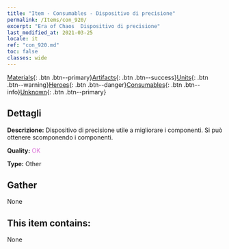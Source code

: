 ```yaml
---
title: "Item - Consumables - Dispositivo di precisione"
permalink: /Items/con_920/
excerpt: "Era of Chaos  Dispositivo di precisione"
last_modified_at: 2021-03-25
locale: it
ref: "con_920.md"
toc: false
classes: wide
---
```

 [Materials](/it/Items/){: .btn .btn--primary}[Artifacts](/it/Items/Artifacts/){: .btn .btn--success}[Units](/it/Items/Units/){: .btn .btn--warning}[Heroes](/it/Items/Heroes/){: .btn .btn--danger}[Consumables](/it/Items/Consumables/){: .btn .btn--info}[Unknown](/it/Items/Unknown/){: .btn .btn--primary}

## Dettagli
 **Descrizione:** Dispositivo di precisione utile a migliorare i componenti. Si può ottenere scomponendo i componenti.

 **Quality:** <span style="color: #DA70D6">OK</span>

 **Type:** Other

## Gather

  None

## This item contains:

  None

